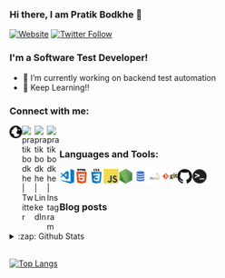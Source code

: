 ### Hi there, I am Pratik Bodkhe 👋

[![Website](https://img.shields.io/website?label=ilux.in&style=for-the-badge&url=https%3A%2F%2Filux.in)](https://ilux.in)
[![Twitter Follow](https://img.shields.io/twitter/follow/pratikbodkhe?color=1DA1F2&logo=twitter&style=for-the-badge)](https://twitter.com/intent/follow?original_referer=https%3A%2F%2Fgithub.com%2Fpratikbodkhe&screen_name=pratikbodkhe)

### I'm a Software Test Developer!

- 🔭 I’m currently working on backend test automation
- 🌱 Keep Learning!!


### Connect with me:

[<img align="left" width="22px" src="https://raw.githubusercontent.com/iconic/open-iconic/master/svg/globe.svg" />][website]
[<img align="left" alt="pratikbodkhe | Twitter" width="22px" src="https://cdn.jsdelivr.net/npm/simple-icons@v3/icons/twitter.svg" />][twitter]
[<img align="left" alt="pratikbodkhe | LinkedIn" width="22px" src="https://cdn.jsdelivr.net/npm/simple-icons@v3/icons/linkedin.svg" />][linkedin]
[<img align="left" alt="pratikbodkhe | Instagram" width="22px" src="https://cdn.jsdelivr.net/npm/simple-icons@v3/icons/instagram.svg" />][instagram]

<br />

### Languages and Tools:

<img align="left" alt="Visual Studio Code" width="26px" src="https://raw.githubusercontent.com/github/explore/80688e429a7d4ef2fca1e82350fe8e3517d3494d/topics/visual-studio-code/visual-studio-code.png" />
<img align="left" alt="HTML5" width="26px" src="https://raw.githubusercontent.com/github/explore/80688e429a7d4ef2fca1e82350fe8e3517d3494d/topics/html/html.png" />
<img align="left" alt="CSS3" width="26px" src="https://raw.githubusercontent.com/github/explore/80688e429a7d4ef2fca1e82350fe8e3517d3494d/topics/css/css.png" />
<img align="left" alt="JavaScript" width="26px" src="https://raw.githubusercontent.com/github/explore/80688e429a7d4ef2fca1e82350fe8e3517d3494d/topics/javascript/javascript.png" />
<img align="left" alt="Node.js" width="26px" src="https://raw.githubusercontent.com/github/explore/80688e429a7d4ef2fca1e82350fe8e3517d3494d/topics/nodejs/nodejs.png" />
<img align="left" alt="SQL" width="26px" src="https://raw.githubusercontent.com/github/explore/80688e429a7d4ef2fca1e82350fe8e3517d3494d/topics/sql/sql.png" />
<img align="left" alt="MySQL" width="26px" src="https://raw.githubusercontent.com/github/explore/80688e429a7d4ef2fca1e82350fe8e3517d3494d/topics/mysql/mysql.png" />
<img align="left" alt="Git" width="26px" src="https://raw.githubusercontent.com/github/explore/80688e429a7d4ef2fca1e82350fe8e3517d3494d/topics/git/git.png" />
<img align="left" alt="GitHub" width="26px" src="https://raw.githubusercontent.com/github/explore/78df643247d429f6cc873026c0622819ad797942/topics/github/github.png" />
<img align="left" alt="Terminal" width="26px" src="https://raw.githubusercontent.com/github/explore/80688e429a7d4ef2fca1e82350fe8e3517d3494d/topics/terminal/terminal.png" />

<br />
<br />

### Blog posts
<!-- BLOG-POST-LIST:START -->
<!-- BLOG-POST-LIST:END -->

<br />

<details>
  <summary>:zap: Github Stats</summary>

  <img align="left" alt="pratikbodkhe's Github Stats" src="https://github-readme-stats.vercel.app/api?username=pratikbodkhe&show_icons=true" />

</details>

<br />

[![Top Langs](https://github-readme-stats.vercel.app/api/top-langs/?username=pratikbodkhe)](https://github.com/anuraghazra/github-readme-stats)


[website]: https://ilux.in
[twitter]: https://twitter.com/pratikbodkhe
[youtube]: https://youtube.com/pratikbodkhe
[instagram]: https://instagram.com/pratikbodkhe
[linkedin]: https://linkedin.com/in/pratikbodkhe
